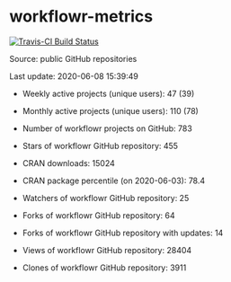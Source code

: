 
<!-- README.md is generated from README.Rmd. Please edit that file -->
workflowr-metrics
=================

[![Travis-CI Build Status](https://travis-ci.org/workflowr/workflowr-metrics.svg?branch=master)](https://travis-ci.org/workflowr/workflowr-metrics)

Source: public GitHub repositories

Last update: 2020-06-08 15:39:49

-   Weekly active projects (unique users): 47 (39)

-   Monthly active projects (unique users): 110 (78)

-   Number of workflowr projects on GitHub: 783

-   Stars of workflowr GitHub repository: 455

-   CRAN downloads: 15024

-   CRAN package percentile (on 2020-06-03): 78.4

-   Watchers of workflowr GitHub repository: 25

-   Forks of workflowr GitHub repository: 64

-   Forks of workflowr GitHub repository with updates: 14

-   Views of workflowr GitHub repository: 28404

-   Clones of workflowr GitHub repository: 3911
